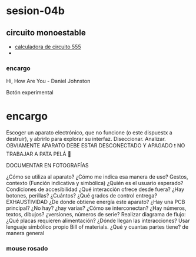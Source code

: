 # sesion-04b

## circuito monoestable

- [calculadora de circuito 555](https://ohmslawcalculator.com/555-monostable-calculator)
- 



### encargo
 
Hi, How Are You -  Daniel Johnston

Botón experimental

# encargo

Escoger un aparato electrónico, que no funcione (o este dispuestx a destruir), y abrirlo para explorar su interfaz. Diseccionar. Analizar. OBVIAMENTE APARATO DEBE ESTAR DESCONECTADO Y APAGADO ❗ NO TRABAJAR A PATA PELÁ 🦶

DOCUMENTAR EN FOTOGRAFÍAS

¿Cómo se utiliza al aparato? ¿Cómo me indica esa manera de uso? Gestos, contexto (Función indicativa y simbólica) ¿Quién es el usuario esperado? Condiciones de accesibilidad ¿Qué interacción ofrece desde fuera? ¿Hay botones, perillas? ¿Cuántos? ¿Qué grados de control entrega? EXHAUSTIVIDAD ¿De donde obtiene energía este aparato? ¿Hay una PCB principal? ¿No hay? ¿hay varias? ¿Cómo se interconectan? ¿Hay números, textos, dibujos? ¿versiones, números de serie? Realizar diagrama de flujo: ¿Qué placas requieren alimentación? ¿Dónde llegan las interacciones? Usar lenguaje simbólico propio Bill of materials. ¿Qué y cuantas partes tiene? de manera general

### mouse rosado
